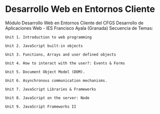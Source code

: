 # Desarrollo Web en Entornos Cliente

Módulo Desarrollo Web en Entornos Cliente del CFGS Desarrollo de Aplicaciones Web - IES Francisco Ayala (Granada)
Secuencia de Temas:

    Unit 1. Introduction to web programming

    Unit 2. JavaScript built-in objects

    Unit 3. Functions, Arrays and user defined objects

    Unit 4. How to interact with the user?: Events & Forms

    Unit 5. Document Object Model (DOM).

    Unit 6. Asynchronous communication mechanisms.

    Unit 7. JavaScript Libraries & Frameworks

    Unit 8. JavaScript on the server: Node

    Unit 9. JavaScript Frameworks II

